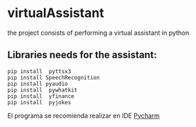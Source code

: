 # virtualAssistant
the project consists of performing a virtual assistant in python
## Libraries needs for the assistant:
```
pip install  pyttsx3
pip install SpeechRecognition
pip install pyaudio
pip install  pywhatkit
pip install  yfinance
pip install  pyjokes
```
El programa se recomienda realizar en IDE [Pycharm](https://www.jetbrains.com/pycharm/)
